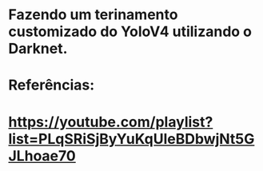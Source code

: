 # Fazendo um terinamento customizado do YoloV4 utilizando o Darknet.
# Referências:
# https://youtube.com/playlist?list=PLqSRiSjByYuKqUleBDbwjNt5GJLhoae70


